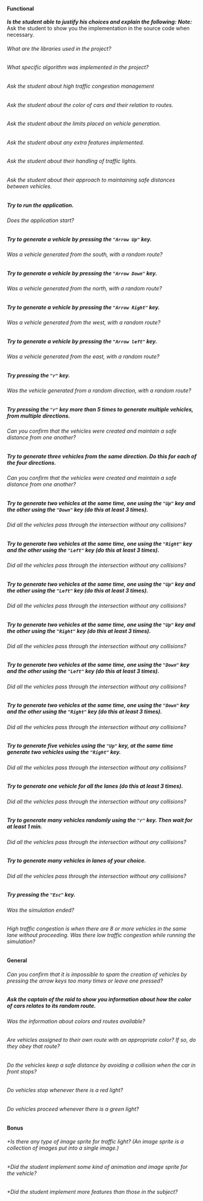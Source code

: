 #### Functional

***Is the student able to justify his choices and explain the following:***
***Note:*** Ask the student to show you the implementation in the source code when necessary.
###### What are the libraries used in the project?
###### What specific algorithm was implemented in the project?
###### Ask the student about high traffic congestion management 
###### Ask the student about the color of cars and their relation to routes.
###### Ask the student about the limits placed on vehicle generation.
###### Ask the student about any extra features implemented.
###### Ask the student about their handling of traffic lights.
###### Ask the student about their approach to maintaining safe distances between vehicles.

##### Try to run the application.

###### Does the application start?

##### Try to generate a vehicle by pressing the `"Arrow Up"` key.

###### Was a vehicle generated from the south, with a random route?

##### Try to generate a vehicle by pressing the `"Arrow Down"` key.

###### Was a vehicle generated from the north, with a random route?

##### Try to generate a vehicle by pressing the `"Arrow Right"` key.

###### Was a vehicle generated from the west, with a random route?

##### Try to generate a vehicle by pressing the `"Arrow left"` key.

###### Was a vehicle generated from the east, with a random route?

##### Try pressing the `"r"` key.

###### Was the vehicle generated from a random direction, with a random route?

##### Try pressing the `"r"` key more than 5 times to generate multiple vehicles, from multiple directions.

###### Can you confirm that the vehicles were created and maintain a safe distance from one another?

##### Try to generate three vehicles from the same direction. Do this for each of the four directions.

###### Can you confirm that the vehicles were created and maintain a safe distance from one another?

##### Try to generate two vehicles at the same time, one using the `"Up"` key and the other using the `"Down"` key (do this at least 3 times).

###### Did all the vehicles pass through the intersection without any collisions?

##### Try to generate two vehicles at the same time, one using the `"Right"` key and the other using the `"Left"` key (do this at least 3 times).

###### Did all the vehicles pass through the intersection without any collisions?

##### Try to generate two vehicles at the same time, one using the `"Up"` key and the other using the `"Left"` key (do this at least 3 times).

###### Did all the vehicles pass through the intersection without any collisions?

##### Try to generate two vehicles at the same time, one using the `"Up"` key and the other using the `"Right"` key (do this at least 3 times).

###### Did all the vehicles pass through the intersection without any collisions?

##### Try to generate two vehicles at the same time, one using the `"Down"` key and the other using the `"Left"` key (do this at least 3 times).

###### Did all the vehicles pass through the intersection without any collisions?

##### Try to generate two vehicles at the same time, one using the `"Down"` key and the other using the `"Right"` key (do this at least 3 times).

###### Did all the vehicles pass through the intersection without any collisions?

##### Try to generate five vehicles using the `"Up"` key, at the same time generate two vehicles using the `"Right"` key.

###### Did all the vehicles pass through the intersection without any collisions?

##### Try to generate one vehicle for all the lanes (do this at least 3 times).

###### Did all the vehicles pass through the intersection without any collisions?

##### Try to generate many vehicles randomly using the `"r"` key. Then wait for at least 1 min.

###### Did all the vehicles pass through the intersection without any collisions?

##### Try to generate many vehicles in lanes of your choice.

###### Did all the vehicles pass through the intersection without any collisions?

##### Try pressing the `"Esc"` key.

###### Was the simulation ended?

###### High traffic congestion is when there are 8 or more vehicles in the same lane without proceeding. Was there low traffic congestion while running the simulation?

#### General

###### Can you confirm that it is impossible to spam the creation of vehicles by pressing the arrow keys too many times or leave one pressed?

##### Ask the captain of the raid to show you information about how the color of cars relates to its random route.

###### Was the information about colors and routes available?

###### Are vehicles assigned to their own route with an appropriate color? If so, do they obey that route?

###### Do the vehicles keep a safe distance by avoiding a collision when the car in front stops?

###### Do vehicles stop whenever there is a red light?

###### Do vehicles proceed whenever there is a green light?

#### Bonus

###### +Is there any type of image sprite for traffic light? (An image sprite is a collection of images put into a single image.)

###### +Did the student implement some kind of animation and image sprite for the vehicle?

###### +Did the student implement more features than those in the subject?
